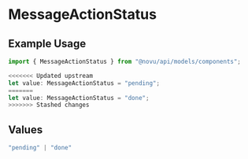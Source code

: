 # MessageActionStatus

## Example Usage

```typescript
import { MessageActionStatus } from "@novu/api/models/components";

<<<<<<< Updated upstream
let value: MessageActionStatus = "pending";
=======
let value: MessageActionStatus = "done";
>>>>>>> Stashed changes
```

## Values

```typescript
"pending" | "done"
```